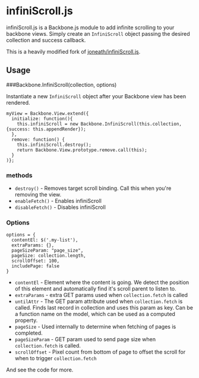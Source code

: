 # infiniScroll.js

infiniScroll.js is a Backbone.js module to add infinite scrolling to your backbone views. Simply create an `InfiniScroll` object passing the desired collection and success callback.

This is a heavily modified fork of [joneath/infiniScroll.js](https://github.com/joneath/infiniScroll.js).

## Usage
###Backbone.InfiniScroll(collection, options)

Instantiate a new `InfiniScroll` object after your Backbone view has been rendered.

    myView = Backbone.View.extend({
      initialize: function(){
        this.infiniScroll = new Backbone.InfiniScroll(this.collection, {success: this.appendRender});
      },
      remove: function() {
        this.infiniScroll.destroy();
        return Backbone.View.prototype.remove.call(this);
      }
    )};

### methods

* `destroy()` - Removes target scroll binding. Call this when you're removing the view.
* `enableFetch()` - Enables infiniScroll
* `disableFetch()` - Disables infiniScroll

### Options
    options = {
      contentEl: $('.my-list'),
      extraParams: {},
      pageSizeParam: "page_size",
      pageSize: collection.length,
      scrollOffset: 100,
      includePage: false
    }

* `contentEl` - Element where the content is going. We detect the position of this element and automatically find it's scroll parent to listen to.
* `extraParams` - extra GET params used when `collection.fetch` is called
* `untilAttr` - The GET param attribute used when `collection.fetch` is called. Finds last record in collection and uses this param as key. Can be a function name on the model, which can be used as a computed property.
* `pageSize` - Used internally to determine when fetching of pages is completed.
* `pageSizeParam` - GET param used to send page size when `collection.fetch` is called.
* `scrollOffset` - Pixel count from bottom of page to offset the scroll for when to trigger `collection.fetch`

And see the code for more.
